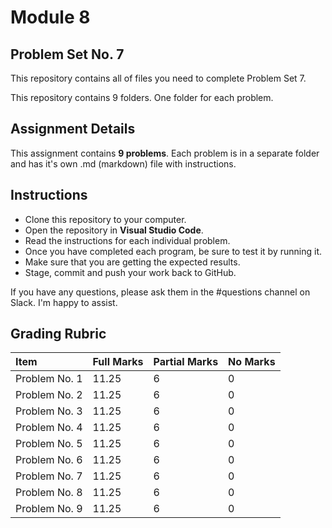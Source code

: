 # Module 8
## Problem Set No. 7

This repository contains all of files you need to complete Problem Set 7.

This repository contains 9 folders. One folder for each problem.

## Assignment Details

This assignment contains **9 problems**. Each problem is in a separate folder and has it's own .md (markdown) file with instructions.

## Instructions

- Clone this repository to your computer.
- Open the repository in **Visual Studio Code**.
- Read the instructions for each individual problem.
- Once you have completed each program, be sure to test it by running it.
- Make sure that you are getting the expected results.
- Stage, commit and push your work back to GitHub.

If you have any questions, please ask them in the #questions channel on Slack. I'm happy to assist.

## Grading Rubric

| Item          | Full Marks | Partial Marks | No Marks |
| :------------ | :--------- | :------------ | :------- |
| Problem No. 1 | 11.25      | 6             | 0        |
| Problem No. 2 | 11.25      | 6             | 0        |
| Problem No. 3 | 11.25      | 6             | 0        |
| Problem No. 4 | 11.25      | 6             | 0        |
| Problem No. 5 | 11.25      | 6             | 0        |
| Problem No. 6 | 11.25      | 6             | 0        |
| Problem No. 7 | 11.25      | 6             | 0        |
| Problem No. 8 | 11.25      | 6             | 0        |
| Problem No. 9 | 11.25      | 6             | 0        |
